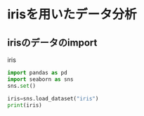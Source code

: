 # irisを用いたデータ分析
## irisのデータのimport

iris 

```python
import pandas as pd
import seaborn as sns
sns.set()

iris=sns.load_dataset("iris")
print(iris)
```
